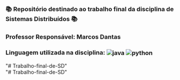 ### 📚 Repositório destinado ao trabalho final da disciplina de Sistemas Distribuídos 📚
###  Professor Responsável: Marcos Dantas
### Linguagem utilizada na disciplina: <img align="center" alt="java" src="https://img.shields.io/badge/Java-ED8B00?style=for-the-badge&logo=java&logoColor=white" /> <img align="center" alt="python" src="https://img.shields.io/badge/Python-14354C?style=for-the-badge&logo=python&logoColor=white" />
"# Trabalho-final-de-SD"  
"# Trabalho-final-de-SD"  
